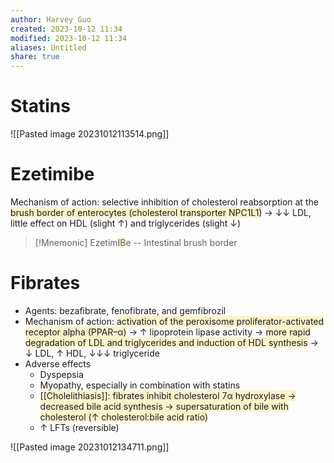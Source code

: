 ```yaml
---
author: Harvey Guo
created: 2023-10-12 11:34
modified: 2023-10-12 11:34
aliases: Untitled
share: true
---
```

# Statins
![[Pasted image 20231012113514.png]]
# Ezetimibe
Mechanism of action: selective inhibition of cholesterol reabsorption at the<span style="background:rgba(240, 200, 0, 0.2)"> brush border of enterocytes (cholesterol transporter NPC1L1)</span> → ↓↓ LDL, little effect on HDL (slight ↑) and triglycerides (slight ↓)
>[!Mnemonic] 
>Ezetim<span style="background:rgba(240, 200, 0, 0.2)">IB</span>e -- Intestinal brush border
# Fibrates
- Agents: bezafibrate, fenofibrate, and gemfibrozil
- Mechanism of action: <span style="background:rgba(240, 200, 0, 0.2)">activation of the peroxisome proliferator-activated receptor alpha (PPAR–α)</span> → ↑ lipoprotein lipase activity → <span style="background:rgba(240, 200, 0, 0.2)">more rapid degradation of LDL and triglycerides and induction of HDL synthesis</span> → ↓ LDL, ↑ HDL, ↓↓↓ triglyceride
- Adverse effects
	- Dyspepsia
	- Myopathy, especially in combination with statins 
	- <span style="background:rgba(240, 200, 0, 0.2)">[[Cholelithiasis]]: fibrates inhibit cholesterol 7α hydroxylase → decreased bile acid synthesis → supersaturation of bile with cholesterol (↑ cholesterol:bile acid ratio)</span>
	- ↑ LFTs (reversible)

![[Pasted image 20231012134711.png]]